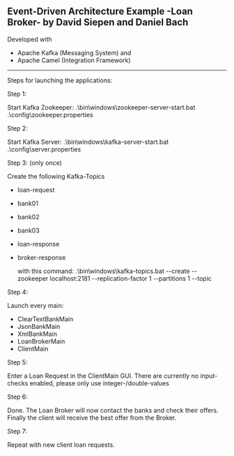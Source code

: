 Event-Driven Architecture Example -Loan Broker- by David Siepen and Daniel Bach
-------------------------------------------------------------------------------
Developed with 
- Apache Kafka (Messaging System) and 
- Apache Camel (Integration Framework)

-------------------------------------------------------------------------------

Steps for launching the applications:

Step 1:

Start Kafka Zookeeper:
  .\bin\windows\zookeeper-server-start.bat .\config\zookeeper.properties

Step 2:

Start Kafka Server:
  .\bin\windows\kafka-server-start.bat .\config\server.properties

Step 3: (only once)

Create the following Kafka-Topics
- loan-request
- bank01
- bank02
- bank03
- loan-response
- broker-response

   with this command:
  .\bin\windows\kafka-topics.bat --create --zookeeper localhost:2181 --replication-factor 1 --partitions 1 --topic <name-of-the-topic>

Step 4: 

Launch every main:
- ClearTextBankMain
- JsonBankMain
- XmlBankMain
- LoanBrokerMain
- ClientMain

Step 5: 

Enter a Loan Request in the ClientMain GUI. There are currently no input-checks enabled, please only use integer-/double-values

Step 6: 

Done. The Loan Broker will now contact the banks and check their offers. Finally the client will receive the best offer from the Broker.

Step 7: 

Repeat with new client loan requests.



